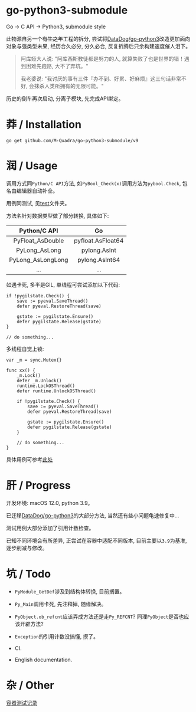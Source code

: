 # go-python3-submodule

Go -> C API -> Python3, submodule style

此物源自另一个<del>有生之年</del>工程的拆分, 尝试将[DataDog/go-python3](https://github.com/DataDog/go-python3)改造更加面向对象与强类型未果, 经历合久必分, 分久必合, 反复折腾后只余构建速度催人泪下。

> 阿库娅大人说: "阿库西斯教徒都是努力的人, 就算失败了也是世界的错！遇到困难先跑路, 大不了弃坑。"
> 
> 我老婆说: "我讨厌的事有三件『办不到、好累、好麻烦』这三句话非常不好, 会抹杀人类所拥有的无限可能。"

历史的倒车再次启动, 分离子模块, 先完成API绑定。

# 莽 / Installation

```
go get github.com/M-Quadra/go-python3-submodule/v9
```

# 润 / Usage

调用方式同`Python/C API`方法, 如`PyBool_Check(x)`调用方法为`pybool.Check`, 包名由编辑器自动补全。

用例同测试, 见[test](./test)文件夹。

方法名针对数据类型做了部分转换, 具体如下:

Python/C API | Go
:---:|:---:
PyFloat_AsDouble | pyfloat.AsFloat64
PyLong_AsLong | pylong.AsInt
PyLong_AsLongLong | pylong.AsInt64
... | ...

如遇卡死, 多半是GIL, 单线程可尝试添加以下代码:

```
if !pygilstate.Check() {
	save := pyeval.SaveThread()
	defer pyeval.RestoreThread(save)

	gstate := pygilstate.Ensure()
	defer pygilstate.Release(gstate)
}

// do something...
```

多线程自觉上锁:

```
var _m = sync.Mutex{}

func xx() {
	_m.Lock()
	defer _m.Unlock()
	runtime.LockOSThread()
	defer runtime.UnlockOSThread()

	if !pygilstate.Check() {
		save := pyeval.SaveThread()
		defer pyeval.RestoreThread(save)

		gstate := pygilstate.Ensure()
		defer pygilstate.Release(gstate)
	}

	// do something...
}
```

具体用例可参考[此处](./test/benchmark/curvefit_test.go)

# 肝 / Progress

开发环境: macOS 12.0, python 3.9。

已迁移[DataDog/go-python3](https://github.com/DataDog/go-python3)的大部分方法, 当然还有些小问题龟速修复中...

测试用例大部分添加了引用计数检查。

已知不同环境会有所差异, 正尝试在容器中适配不同版本, 目前主要以`3.9`为基准, 逐步削减与修改。

# 坑 / Todo

- `PyModule_GetDef`涉及到结构体转换, 目前搁置。

- `Py_Main`调用卡死, 先注释掉, 随缘解决。

- `PyObject.ob_refcnt`应该弄成方法还是走`Py_REFCNT`? 同理`PyObject`是否也应该开辟方法?

- `Exception`的引用计数没搞懂, 摸了。

- CI.

- English documentation.

# 杂 / Other

[容器测试记录](https://github.com/M-Quadra/go-python3-submodule/wiki/%E5%AE%B9%E5%99%A8%E6%B5%8B%E8%AF%95%E8%AE%B0%E5%BD%95)